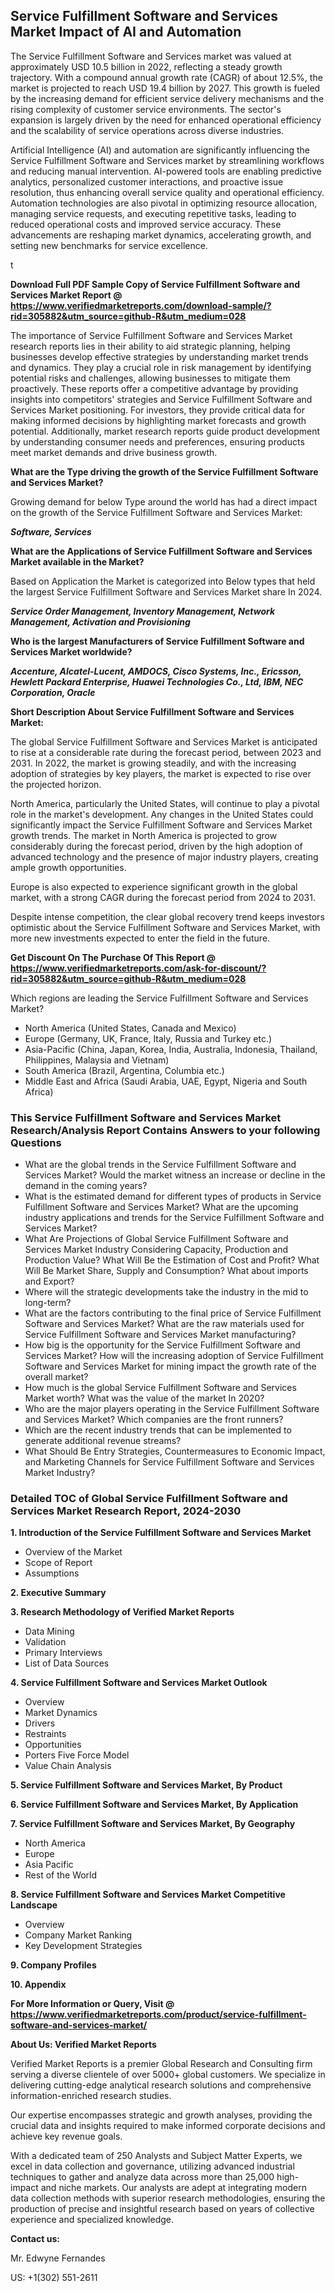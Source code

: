 <h2>Service Fulfillment Software and Services Market Impact of AI and Automation</h2><p>The Service Fulfillment Software and Services market was valued at approximately USD 10.5 billion in 2022, reflecting a steady growth trajectory. With a compound annual growth rate (CAGR) of about 12.5%, the market is projected to reach USD 19.4 billion by 2027. This growth is fueled by the increasing demand for efficient service delivery mechanisms and the rising complexity of customer service environments. The sector's expansion is largely driven by the need for enhanced operational efficiency and the scalability of service operations across diverse industries.</p><p>Artificial Intelligence (AI) and automation are significantly influencing the Service Fulfillment Software and Services market by streamlining workflows and reducing manual intervention. AI-powered tools are enabling predictive analytics, personalized customer interactions, and proactive issue resolution, thus enhancing overall service quality and operational efficiency. Automation technologies are also pivotal in optimizing resource allocation, managing service requests, and executing repetitive tasks, leading to reduced operational costs and improved service accuracy. These advancements are reshaping market dynamics, accelerating growth, and setting new benchmarks for service excellence.</p>t</p><p id="" class=""><strong>Download Full PDF Sample Copy of Service Fulfillment Software and Services Market Report @ <a href="https://www.verifiedmarketreports.com/download-sample/?rid=305882&utm_source=github-R&utm_medium=028" target="_blank">https://www.verifiedmarketreports.com/download-sample/?rid=305882&utm_source=github-R&utm_medium=028</a></strong></p><p>The importance of&nbsp;Service Fulfillment Software and Services Market research reports lies in their ability to aid strategic planning, helping businesses develop effective strategies by understanding market trends and dynamics. They play a crucial role in risk management by identifying potential risks and challenges, allowing businesses to mitigate them proactively. These reports offer a competitive advantage by providing insights into competitors' strategies and Service Fulfillment Software and Services Market positioning. For investors, they provide critical data for making informed decisions by highlighting market forecasts and growth potential. Additionally, market research reports guide product development by understanding consumer needs and preferences, ensuring products meet market demands and drive business growth.</p><p><strong>What are the&nbsp;Type driving the growth of the Service Fulfillment Software and Services Market?</strong></p><p id="" class="">Growing demand for below Type around the world has had a direct impact on the growth of the Service Fulfillment Software and Services Market:</p><em><strong>Software, Services</strong></em></p><strong>What are the&nbsp;Applications&nbsp;of Service Fulfillment Software and Services Market available in the Market?</strong></p><p id="" class="">Based on Application the Market is categorized into Below types that held the largest Service Fulfillment Software and Services Market share In 2024.</p><em><strong>Service Order Management, Inventory Management, Network Management, Activation and Provisioning</strong></em></p><strong>Who is the largest Manufacturers of Service Fulfillment Software and Services Market worldwide?</strong></p><p><em><strong>Accenture, Alcatel-Lucent, AMDOCS, Cisco Systems, Inc., Ericsson, Hewlett Packard Enterprise, Huawei Technologies Co., Ltd, IBM, NEC Corporation, Oracle</strong></em></p><p id="" class=""><strong>Short Description About Service Fulfillment Software and Services Market:</strong></p><p>The global Service Fulfillment Software and Services Market is anticipated to rise at a considerable rate during the forecast period, between 2023 and 2031. In 2022, the market is growing steadily, and with the increasing adoption of strategies by key players, the market is expected to rise over the projected horizon.</p><p>North America, particularly the United States, will continue to play a pivotal role in the market's development. Any changes in the United States could significantly impact the Service Fulfillment Software and Services Market growth trends. The market in North America is projected to grow considerably during the forecast period, driven by the high adoption of advanced technology and the presence of major industry players, creating ample growth opportunities.</p><p>Europe is also expected to experience significant growth in the global market, with a strong CAGR during the forecast period from 2024 to 2031.</p><p>Despite intense competition, the clear global recovery trend keeps investors optimistic about the Service Fulfillment Software and Services Market, with more new investments expected to enter the field in the future.</p><p id="" class=""><strong>Get Discount On The Purchase Of This Report @ <a href="https://www.verifiedmarketreports.com/ask-for-discount/?rid=305882&utm_source=github-R&utm_medium=028" target="_blank">https://www.verifiedmarketreports.com/ask-for-discount/?rid=305882&utm_source=github-R&utm_medium=028</a></strong></p>Which regions are leading the Service Fulfillment Software and Services Market?</p><ul><li>North America (United States, Canada and Mexico)</li><li>Europe (Germany, UK, France, Italy, Russia and Turkey etc.)</li><li>Asia-Pacific (China, Japan, Korea, India, Australia, Indonesia, Thailand, Philippines, Malaysia and Vietnam)</li><li>South America (Brazil, Argentina, Columbia etc.)</li><li>Middle East and Africa (Saudi Arabia, UAE, Egypt, Nigeria and South Africa)</li></ul><h3 id="" class="">This Service Fulfillment Software and Services Market Research/Analysis Report Contains Answers to your following Questions</h3><ul><li>What are the global trends in the Service Fulfillment Software and Services Market? Would the market witness an increase or decline in the demand in the coming years?</li><li>What is the estimated demand for different types of products in Service Fulfillment Software and Services Market? What are the upcoming industry applications and trends for the Service Fulfillment Software and Services Market?</li><li>What Are Projections of Global Service Fulfillment Software and Services Market Industry Considering Capacity, Production and Production Value? What Will Be the Estimation of Cost and Profit? What Will Be Market Share, Supply and Consumption? What about imports and Export?</li><li>Where will the strategic developments take the industry in the mid to long-term?</li><li>What are the factors contributing to the final price of Service Fulfillment Software and Services Market? What are the raw materials used for Service Fulfillment Software and Services Market manufacturing?</li><li>How big is the opportunity for the Service Fulfillment Software and Services Market? How will the increasing adoption of Service Fulfillment Software and Services Market for mining impact the growth rate of the overall market?</li><li>How much is the global Service Fulfillment Software and Services Market worth? What was the value of the market In 2020?</li><li>Who are the major players operating in the Service Fulfillment Software and Services Market? Which companies are the front runners?</li><li>Which are the recent industry trends that can be implemented to generate additional revenue streams?</li><li>What Should Be Entry Strategies, Countermeasures to Economic Impact, and Marketing Channels for Service Fulfillment Software and Services Market Industry?</li></ul><h3 id="" class="">Detailed TOC of Global Service Fulfillment Software and Services Market Research Report, 2024-2030</h3><p id="" class=""><strong>1. Introduction of the Service Fulfillment Software and Services Market</strong></p><ul><li>Overview of the Market</li><li>Scope of Report</li><li>Assumptions</li></ul><p id="" class=""><strong>2. Executive Summary</strong></p><p id="" class=""><strong>3. Research Methodology of Verified Market Reports</strong></p><ul><li>Data Mining</li><li>Validation</li><li>Primary Interviews</li><li>List of Data Sources</li></ul><p id="" class=""><strong>4. Service Fulfillment Software and Services Market Outlook</strong></p><ul><li>Overview</li><li>Market Dynamics</li><li>Drivers</li><li>Restraints</li><li>Opportunities</li><li>Porters Five Force Model</li><li>Value Chain Analysis</li></ul><p id="" class=""><strong>5. Service Fulfillment Software and Services Market, By Product</strong></p><p id="" class=""><strong>6. Service Fulfillment Software and Services Market, By Application</strong></p><p id="" class=""><strong>7. Service Fulfillment Software and Services Market, By Geography</strong></p><ul><li>North America</li><li>Europe</li><li>Asia Pacific</li><li>Rest of the World</li></ul><p id="" class=""><strong>8. Service Fulfillment Software and Services Market Competitive Landscape</strong></p><ul><li>Overview</li><li>Company Market Ranking</li><li>Key Development Strategies</li></ul><p id="" class=""><strong>9. Company Profiles</strong></p><p id="" class=""><strong>10. Appendix</strong></p><p id="" class=""><strong>For More Information or Query, Visit @ <a href="https://www.verifiedmarketreports.com/product/service-fulfillment-software-and-services-market/" target="_blank">https://www.verifiedmarketreports.com/product/service-fulfillment-software-and-services-market/</a></strong></p><p id="" class=""><strong>About Us: Verified Market Reports</strong></p><p id="" class="">Verified Market Reports is a premier Global Research and Consulting firm serving a diverse clientele of over 5000+ global customers. We specialize in delivering cutting-edge analytical research solutions and comprehensive information-enriched research studies.</p><p id="" class="">Our expertise encompasses strategic and growth analyses, providing the crucial data and insights required to make informed corporate decisions and achieve key revenue goals.</p><p id="" class="">With a dedicated team of 250 Analysts and Subject Matter Experts, we excel in data collection and governance, utilizing advanced industrial techniques to gather and analyze data across more than 25,000 high-impact and niche markets. Our analysts are adept at integrating modern data collection methods with superior research methodologies, ensuring the production of precise and insightful research based on years of collective experience and specialized knowledge.</p><p id="" class=""><strong>Contact us:</strong></p><p id="" class="">Mr. Edwyne Fernandes</p><p id="" class="">US: +1(302) 551-2611</p>